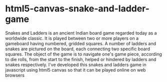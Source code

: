 html5-canvas-snake-and-ladder-game
==================================

Snakes and Ladders is an ancient Indian board game regarded today as a worldwide classic. It is played between two or more players on a gameboard having numbered, gridded squares. A number of ladders and snakes are pictured on the board, each connecting two specific board squares. The object of the game is to navigate one's game piece, according to die rolls, from the start to the finish, helped or hindered by ladders and snakes respectively. I've developed this snakes and ladders game in javascript using html5 canvas so that it can be played online on web browsers
